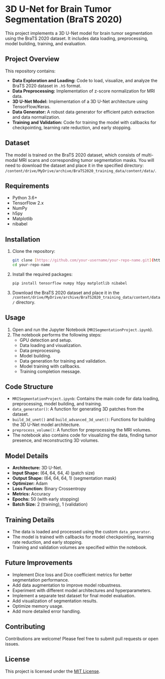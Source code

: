 # 3D U-Net for Brain Tumor Segmentation (BraTS 2020)

This project implements a 3D U-Net model for brain tumor segmentation using the BraTS 2020 dataset. It includes data loading, preprocessing, model building, training, and evaluation.

## Project Overview

This repository contains:

* **Data Exploration and Loading:** Code to load, visualize, and analyze the BraTS 2020 dataset in `.h5` format.
* **Data Preprocessing:** Implementation of z-score normalization for MRI data.
* **3D U-Net Model:** Implementation of a 3D U-Net architecture using TensorFlow/Keras.
* **Data Generator:** A robust data generator for efficient patch extraction and data normalization.
* **Training and Validation:** Code for training the model with callbacks for checkpointing, learning rate reduction, and early stopping.

## Dataset

The model is trained on the BraTS 2020 dataset, which consists of multi-modal MRI scans and corresponding tumor segmentation masks. You will need to download the dataset and place it in the specified directory: `/content/drive/MyDrive/archive/BraTS2020_training_data/content/data/`.

## Requirements

* Python 3.6+
* TensorFlow 2.x
* NumPy
* h5py
* Matplotlib
* nibabel

## Installation

1.  Clone the repository:

    ```bash
    git clone [https://github.com/your-username/your-repo-name.git](https://github.com/your-username/your-repo-name.git)
    cd your-repo-name
    ```

2.  Install the required packages:

    ```bash
    pip install tensorflow numpy h5py matplotlib nibabel
    ```

3.  Download the BraTS 2020 dataset and place it in the `/content/drive/MyDrive/archive/BraTS2020_training_data/content/data/` directory.

## Usage

1.  Open and run the Jupyter Notebook (`MRISegmentationProject.ipynb`).
2.  The notebook performs the following steps:
    * GPU detection and setup.
    * Data loading and visualization.
    * Data preprocessing.
    * Model building.
    * Data generation for training and validation.
    * Model training with callbacks.
    * Training completion message.

## Code Structure

* `MRISegmentationProject.ipynb`: Contains the main code for data loading, preprocessing, model building, and training.
* `data_generator()`: A function for generating 3D patches from the dataset.
* `build_3d_unet()` and `build_advanced_3d_unet()`: Functions for building the 3D U-Net model architecture.
* `preprocess_volume()`: A function for preprocessing the MRI volumes.
* The notebook also contains code for visualizing the data, finding tumor presence, and reconstructing 3D volumes.

## Model Details

* **Architecture:** 3D U-Net.
* **Input Shape:** (64, 64, 64, 4) (patch size)
* **Output Shape:** (64, 64, 64, 1) (segmentation mask)
* **Optimizer:** Adam
* **Loss Function:** Binary Crossentropy
* **Metrics:** Accuracy
* **Epochs:** 50 (with early stopping)
* **Batch Size:** 2 (training), 1 (validation)

## Training Details

* The data is loaded and processed using the custom `data_generator`.
* The model is trained with callbacks for model checkpointing, learning rate reduction, and early stopping.
* Training and validation volumes are specified within the notebook.

## Future Improvements

* Implement Dice loss and Dice coefficient metrics for better segmentation performance.
* Add data augmentation to improve model robustness.
* Experiment with different model architectures and hyperparameters.
* Implement a separate test dataset for final model evaluation.
* Add visualization of segmentation results.
* Optimize memory usage.
* Add more detailed error handling.

## Contributing

Contributions are welcome! Please feel free to submit pull requests or open issues.

## License

This project is licensed under the [MIT License](LICENSE).
